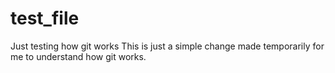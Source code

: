 # test_file
Just testing how git works
This is just a simple change made temporarily for me to understand how git works.

